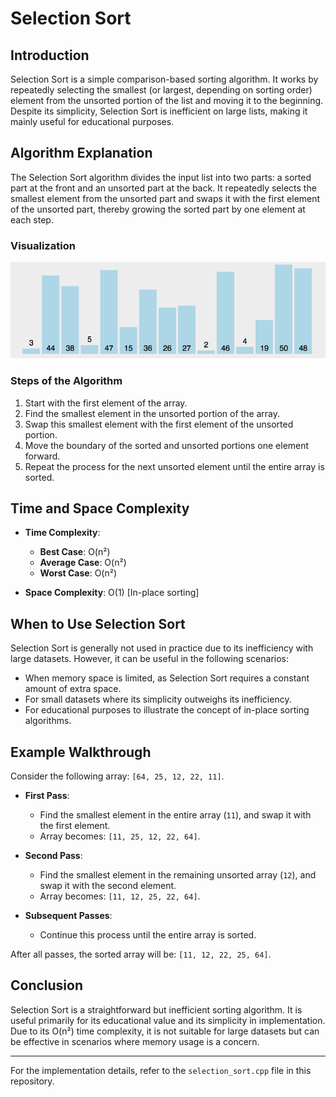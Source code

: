 # Selection Sort

## Introduction

Selection Sort is a simple comparison-based sorting algorithm. It works by repeatedly selecting the smallest (or largest, depending on sorting order) element from the unsorted portion of the list and moving it to the beginning. Despite its simplicity, Selection Sort is inefficient on large lists, making it mainly useful for educational purposes.

## Algorithm Explanation

The Selection Sort algorithm divides the input list into two parts: a sorted part at the front and an unsorted part at the back. It repeatedly selects the smallest element from the unsorted part and swaps it with the first element of the unsorted part, thereby growing the sorted part by one element at each step.

### Visualization

![Selection Sort Animation](/images/selection_sort.gif)

### Steps of the Algorithm

1. Start with the first element of the array.
2. Find the smallest element in the unsorted portion of the array.
3. Swap this smallest element with the first element of the unsorted portion.
4. Move the boundary of the sorted and unsorted portions one element forward.
5. Repeat the process for the next unsorted element until the entire array is sorted.

## Time and Space Complexity

- **Time Complexity**:

  - **Best Case**: O(n²)
  - **Average Case**: O(n²)
  - **Worst Case**: O(n²)

- **Space Complexity**: O(1) [In-place sorting]

## When to Use Selection Sort

Selection Sort is generally not used in practice due to its inefficiency with large datasets. However, it can be useful in the following scenarios:

- When memory space is limited, as Selection Sort requires a constant amount of extra space.
- For small datasets where its simplicity outweighs its inefficiency.
- For educational purposes to illustrate the concept of in-place sorting algorithms.

## Example Walkthrough

Consider the following array: `[64, 25, 12, 22, 11]`.

- **First Pass**:

  - Find the smallest element in the entire array (`11`), and swap it with the first element.
  - Array becomes: `[11, 25, 12, 22, 64]`.

- **Second Pass**:

  - Find the smallest element in the remaining unsorted array (`12`), and swap it with the second element.
  - Array becomes: `[11, 12, 25, 22, 64]`.

- **Subsequent Passes**:
  - Continue this process until the entire array is sorted.

After all passes, the sorted array will be: `[11, 12, 22, 25, 64]`.

## Conclusion

Selection Sort is a straightforward but inefficient sorting algorithm. It is useful primarily for its educational value and its simplicity in implementation. Due to its O(n²) time complexity, it is not suitable for large datasets but can be effective in scenarios where memory usage is a concern.

---

For the implementation details, refer to the `selection_sort.cpp` file in this repository.
